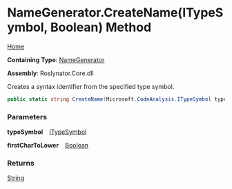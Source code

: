 # NameGenerator\.CreateName\(ITypeSymbol, Boolean\) Method

[Home](../../../README.md)

**Containing Type**: [NameGenerator](../README.md)

**Assembly**: Roslynator\.Core\.dll

  
Creates a syntax identifier from the specified type symbol\.

```csharp
public static string CreateName(Microsoft.CodeAnalysis.ITypeSymbol typeSymbol, bool firstCharToLower = false)
```

### Parameters

**typeSymbol** &ensp; [ITypeSymbol](https://docs.microsoft.com/en-us/dotnet/api/microsoft.codeanalysis.itypesymbol)

**firstCharToLower** &ensp; [Boolean](https://docs.microsoft.com/en-us/dotnet/api/system.boolean)

### Returns

[String](https://docs.microsoft.com/en-us/dotnet/api/system.string)

